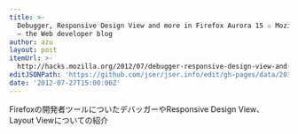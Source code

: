 ```yaml
---
title: >-
  Debugger, Responsive Design View and more in Firefox Aurora 15 ✩ Mozilla Hacks
  – the Web developer blog
author: azu
layout: post
itemUrl: >-
  http://hacks.mozilla.org/2012/07/debugger-responsive-design-view-and-more-in-firefox-aurora-15/
editJSONPath: 'https://github.com/jser/jser.info/edit/gh-pages/data/2012/07/index.json'
date: '2012-07-27T15:00:00Z'
---
```

Firefoxの開発者ツールについたデバッガーやResponsive Design View、Layout Viewについての紹介
